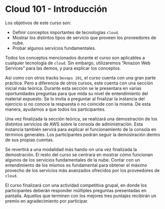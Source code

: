 # Cloud 101 - Introducción

Los objetivos de este curso son:

- Definir conceptos importantes de tecnologías `cloud`.
- Mostrar los distintos tipos de servicio que proveen los proveedores de nube.
- Probar algunos servicios fundamentales.

Todos los conceptos mencionados durante el curso son aplicables a cualquier tecnología de `cloud`. Sin embargo, utilizaremos “Amazon Web Services” para las demos, y para explicar los conceptos. 

Así como con otros tracks `Devops 101`, el curso cuenta con una gran parte práctica. Pero a diferencia de otros cursos, este cuenta con una sección inicial más teórica. Durante esta sección se le presentara en varias oportunidades preguntas para que mida su nivel de entendimiento del material expuesto. Se lo invita a preguntar al finalizar la instancia del ejercicio si no conoce la respuesta o no coincide con la misma. De esta manera, ayudamos a que todos los participantes.

Una vez finalizada la sección teórica, se realizará una demostración de los distintos servicios de AWS sobre la consola de administración. Esta instancia también servirá para explicar el funcionamiento de la consola en términos generales. Los participantes podrán seguir la demostración dentro de sus propias cuentas.

Se revertirá a una modalidad más hands-on una vez finalizada la demostración. El resto del curso se centrara en mostrar cómo funcionan algunos de los servicios fundamentales de la nube. Contar con un entendimiento de los mismos es fundamental para obtener el máximo provecho de los servicios más avanzados ofrecidos por los proveedores de `cloud`.

El curso finalizará con una actividad competitiva grupal, en donde los participantes deberán responder múltiples preguntas presentadas en pantalla. Aquellos que terminen con los mejores tres puntajes recibirán un premio en agradecimiento por participar.
